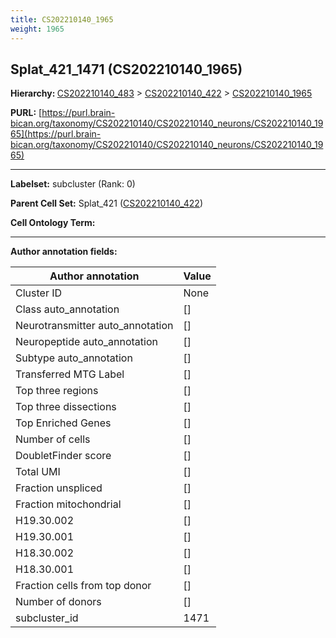 ```yaml
---
title: CS202210140_1965
weight: 1965
---
```

## Splat_421_1471 (CS202210140_1965)
<b>Hierarchy: </b>
[CS202210140_483](../CS202210140_483) >
[CS202210140_422](../CS202210140_422) >
[CS202210140_1965](../CS202210140_1965)

**PURL:** [https://purl.brain-bican.org/taxonomy/CS202210140/CS202210140_neurons/CS202210140_1965](https://purl.brain-bican.org/taxonomy/CS202210140/CS202210140_neurons/CS202210140_1965)

---


**Labelset:** subcluster (Rank: 0)

**Parent Cell Set:** Splat_421 ([CS202210140_422](../CS202210140_422))



**Cell Ontology Term:** 

[MARKER GENES.]: #


---

[TRANSFERRED ANNOTATIONS.]: #


[AUTHOR ANNOTATION FIELDS.]: #


**Author annotation fields:**

| Author annotation | Value |
|-------------------|-------|
|Cluster ID|None|
|Class auto_annotation|[]|
|Neurotransmitter auto_annotation|[]|
|Neuropeptide auto_annotation|[]|
|Subtype auto_annotation|[]|
|Transferred MTG Label|[]|
|Top three regions|[]|
|Top three dissections|[]|
|Top Enriched Genes|[]|
|Number of cells|[]|
|DoubletFinder score|[]|
|Total UMI|[]|
|Fraction unspliced|[]|
|Fraction mitochondrial|[]|
|H19.30.002|[]|
|H19.30.001|[]|
|H18.30.002|[]|
|H18.30.001|[]|
|Fraction cells from top donor|[]|
|Number of donors|[]|
|subcluster_id|1471|
